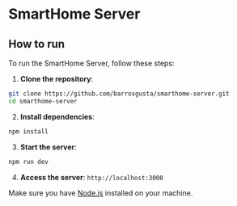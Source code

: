 # SmartHome Server

## How to run

To run the SmartHome Server, follow these steps:

1. **Clone the repository**:

```sh
git clone https://github.com/barrosgusta/smarthome-server.git
cd smarthome-server
```

2. **Install dependencies**:

```sh
npm install
```

3. **Start the server**:

```sh
npm run dev
```

4. **Access the server**:
   `http://localhost:3000`

Make sure you have [Node.js](https://nodejs.org/) installed on your machine.

